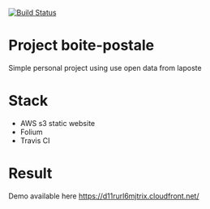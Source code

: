 [![Build Status](https://travis-ci.org/knil-sama/boite_postale.svg?branch=master)](https://travis-ci.org/knil-sama/boite_postale)

# Project boite-postale

Simple personal project using use open data from laposte 

# Stack

* AWS s3 static website  
* Folium  
* Travis CI  

# Result

Demo available here https://d11rurl6mjtrix.cloudfront.net/
